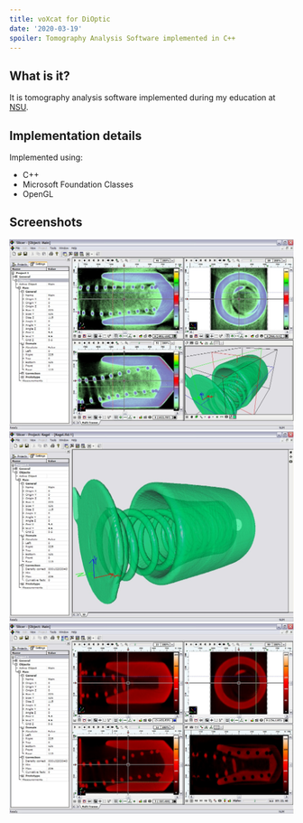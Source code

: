 ```yaml
---
title: voXcat for DiOptic
date: '2020-03-19'
spoiler: Tomography Analysis Software implemented in C++
---
```


## What is it?

It is tomography analysis software implemented during my education at [NSU](https://www.nsu.ru/).

## Implementation details

Implemented using:
- C++
- Microsoft Foundation Classes
- OpenGL

## Screenshots

![voXcat](./img1.jpg "Screen 1")
![voXcat](./img2.jpg "Screen 2")
![voXcat](./img3.jpg "Screen 3")
